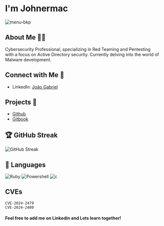 # I'm Johnermac 

![menu-bkp](https://github.com/Johnermac/Johnermac/assets/115858996/f8e4b684-379b-4b2d-a671-6ebaca75adf4)

## About Me 🕵️‍♂️
Cybersecurity Professional, specializing in Red Teaming and Pentesting with a focus on Active Directory security. Currently delving into the world of Malware development.

## Connect with Me 🤝
- LinkedIn: [João Gabriel](https://www.linkedin.com/in/joao-gabriel-6520aa215/)

## Projects 🚀
- [Github](https://johnermac.github.io)
- [Gitbook](https://johnermac.gitbook.io)
 
## 🏆 GitHub Streak
![GitHub Streak](https://github-readme-streak-stats.herokuapp.com/?user=Johnermac&theme=radical)

## 🚀 Languages
![Ruby](https://img.shields.io/badge/-Ruby-red?style=flat-square&logo=ruby&logoColor=white)
![Powershell](https://img.shields.io/badge/-Powershell-blue?style=flat-square&logo=powershell&logoColor=white)
![c](https://img.shields.io/badge/-C-blue?style=flat-square&logo=c&logoColor=white)

## CVEs
    CVE-2024-2479
    CVE-2024-2480


#### Feel free to add me on Linkedin and Lets learn together!

